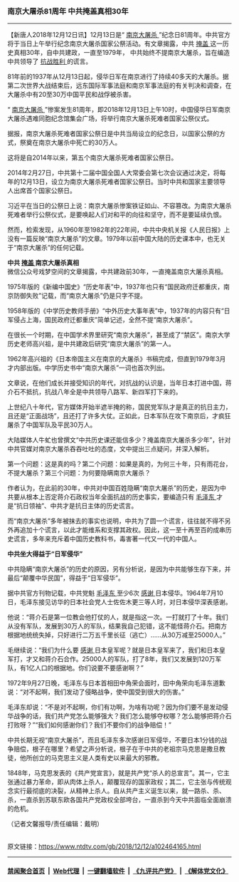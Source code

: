 ### 南京大屠杀81周年  中共掩盖真相30年
------------------------

<div class="post_content">
 <p>
  【新唐人2018年12月12日讯】12月13日是“
  <a href="https://www.ntdtv.com/gb/南京大屠杀.htm">
   南京大屠杀
  </a>
  ”纪念日81周年。中共官方将于当日上午举行纪念南京大屠杀国家公祭活动。有文章揭露，中共
  <a href="https://www.ntdtv.com/gb/掩盖.htm">
   掩盖
  </a>
  这一历史真相30年，自中共建政，一直至1979年， 中共始终不提南京大屠杀，旨在编造中共领导了
  <a href="https://www.ntdtv.com/gb/抗战胜利.htm">
   抗战胜利
  </a>
  的谎言。
 </p>
 <p>
  81年前的1937年从12月13日起，侵华日军在南京进行了持续40多天的大屠杀。据第二次世界大战结束后，远东国际军事法庭和南京军事法庭的有关判决和调查，在大屠杀中有20至30万中国平民和战俘被杀害。
 </p>
 <p>
  “
  <a href="https://www.ntdtv.com/gb/南京大屠杀.htm">
   南京大屠杀
  </a>
  ”惨案发生81周年，即2018年12月13日上午10时，中国侵华日军南京大屠杀遇难同胞纪念馆集会广场，将举行南京大屠杀死难者国家公祭仪式。
 </p>
 <p>
  据报，南京大屠杀死难者国家公祭日是中共当局设立的纪念日，以国家公祭的方式，祭奠在南京大屠杀中死亡的30万人。
 </p>
 <p>
  这将是自2014年以来，第五个南京大屠杀死难者国家公祭日。
 </p>
 <p>
  2014年2月27日，中共第十二届中国全国人大常委会第七次会议通过决定，将每年的12月13日，设立为南京大屠杀死难者国家公祭日。当时中共和国家主要领导人出席首个国家公祭日。
 </p>
 <p>
  习近平在当日的公祭日上说：南京大屠杀惨案铁证如山、不容篡改。为南京大屠杀死难者举行公祭仪式，是要唤起人们对和平的向往和坚守，而不是要延续仇恨。
 </p>
 <p>
  然而，检索发现，从1960年至1982年的22年间，中共中央机关报《人民日报》上没有一篇反映“南京大屠杀”的文章。1979年以前中国大陆的历史课本中，也无关于“南京大屠杀”的任何记载。
 </p>
 <p>
  <strong>
   中共
   <a href="https://www.ntdtv.com/gb/掩盖.htm">
    掩盖
   </a>
   南京大屠杀真相
  </strong>
  <br>
   微信公众号戏梦空间的文章揭露，中共建政前30年，一直掩盖南京大屠杀真相。
  </br>
 </p>
 <p>
  1975年版的《新编中国史》“历史年表”中，1937年也只有“国民政府迁都重庆，南京防御失败”记载，而“南京大屠杀”仍是只字不提。
 </p>
 <p>
  1958年版的《中学历史教师手册》“中外历史大事年表”中，1937年的内容只有“日军侵占上海，国民政府迁都重庆”简单记述，全然不提“南京大屠杀”。
 </p>
 <p>
  在很长一个时期，在中国学术界里研究“南京大屠杀”，甚至成了“禁区”。南京大学历史老师高兴祖，是中共建政后研究“南京大屠杀”的第一人。
 </p>
 <p>
  1962年高兴祖的《日本帝国主义在南京的大屠杀》书稿完成，但直到1979年3月才内部出版。中学历史书中“南京大屠杀”一词也首次列出。
 </p>
 <p>
  文章说，在他们成长并接受知识的年代，对抗战的认识是，当年日本打进中国，蒋介石不抵抗，抗战八年全是中共领导八路军、新四军打下来的。
 </p>
 <p>
  上世纪八十年代，官方媒体开始半遮半掩的称，国民党军队才是真正的抗日主力，且还是“正面战场”，且还打了许多大仗。正如此，日本军队在攻下南京后，才疯狂屠杀了中国军队及平民30万人。
 </p>
 <p>
  大陆媒体人牛虻也曾撰文“中共历史课还能信多少？掩盖南京大屠杀多少年”，针对中共官媒对南京大屠杀吞吞吐吐的态度，文中提出三点疑问，并深入解析。
 </p>
 <p>
  第一个问题：这是真的吗？第二个问题：如果是真的，为何三十年，只有雨花台，不提大屠杀？第三个问题：为何要隐瞒南京大屠杀？
 </p>
 <p>
  作者认为，在此前的30年，中共对中国百姓隐瞒“南京大屠杀”的历史，是因为中共要从根本上否定蒋介石政权当年全面抗战的历史事实，要编造只有
  <a href="https://www.ntdtv.com/gb/毛泽东.htm">
   毛泽东
  </a>
  才是“抗日领袖”、中共才是抗日主体的历史谎言。
 </p>
 <p>
  而“南京大屠杀”多年被抹去的事实也说明，中共为了圆一个谎言，往往就不得不另外再追加十个谎言，以此才能维系和支撑其政权。因此，这一至十再至百的成串历史谎言，多年来充斥着中国历史教科书，毒害著一代又一代的中国人。
 </p>
 <p>
  <strong>
   中共坐大得益于“日军侵华”
  </strong>
 </p>
 <p>
  中共隐瞒“南京大屠杀”的历史的原因，另有分析说，是因为中共能够生存下来，并最后“颠覆中华民国”，得益于“日军侵华”。
 </p>
 <p>
  据中共官方刊物记载，中共党魁
  <a href="https://www.ntdtv.com/gb/毛泽东.htm">
   毛泽东
  </a>
  至少6次
  <a href="https://www.ntdtv.com/gb/感谢.htm">
   感谢
  </a>
  日本侵华。1964年7月10日，毛泽东接见访华的日本社会党人士佐佐木更三等人时，对日本侵华深表感谢。
 </p>
 <p>
  他说：“蒋介石是第一位教会他打仗的人，就是指这一次。一打就打了十年。我们从没有军队，发展到30万人的军队，结果我自己犯错，这不能怪蒋介石。把南方根据地统统失掉，只好进行二万五千里长征（逃亡）……从30万减至25000人。”
 </p>
 <p>
  毛继续说：“我们为什么要
  <a href="https://www.ntdtv.com/gb/感谢.htm">
   感谢
  </a>
  日本皇军呢？就是日本皇军来了，我们和日本皇军打，才又和蒋介石合作。25000人的军队，打了8年，我们又发展到120万军队，有1亿人口的根据地。你们说要不要感谢啊？”
 </p>
 <p>
  1972年9月27日晚，毛泽东与日本首相田中角荣会面时，田中角荣向毛泽东道歉说：“对不起啊，我们发动了侵略战争，使中国受到很大的伤害。”
 </p>
 <p>
  毛泽东却说：“不是对不起啊，你们有功啊，为啥有功呢？因为你们要不是发动侵华战争的话，我们共产党怎么能够强大？我们怎么能够夺权哪？怎么能够把蒋介石打败呀？”“我们如何感谢你们？我们不要你们的战争赔偿！”
 </p>
 <p>
  中共长期无视“南京大屠杀”，而且毛泽东多次感谢日军侵华，不要日本1分钱的战争赔偿，根子在哪里？希望之声分析说，根子在于中共的老祖宗马克思是撒旦教徒，他所创立的马克思主义是人类有史以来最大的邪教。
 </p>
 <p>
  1848年，马克思发表的《共产党宣言》，就是共产党“杀人的总宣言”。其一，它主张通过暴力革命，即从肉体上杀人，颠覆现存的国家政权；其二，它主张与传统观念实行最彻底的决裂，从精神上杀人。自从共产主义诞生以来，就一路杀、杀、杀，一直杀到苏联东欧各国共产党政权全部垮台，一直杀到今天中共面临全面崩溃的危机。
 </p>
 <p>
  （记者文馨报导/责任编辑：戴明）
 </p>
 <div class="single_ad">
 </div>
</div>

<br/>原文链接：https://www.ntdtv.com/gb/2018/12/12/a102464165.html


------------------------
#### [禁闻聚合首页](https://github.com/gfw-breaker/banned-news/blob/master/README.md) &nbsp;|&nbsp; [Web代理](https://github.com/gfw-breaker/open-proxy/blob/master/README.md) &nbsp;|&nbsp; [一键翻墙软件](https://github.com/gfw-breaker/nogfw/blob/master/README.md) &nbsp;|&nbsp; [《九评共产党》](https://github.com/gfw-breaker/9ping.md/blob/master/README.md#九评之一评共产党是什么) &nbsp;|&nbsp; [《解体党文化》](https://github.com/gfw-breaker/jtdwh.md/blob/master/README.md#绪论)